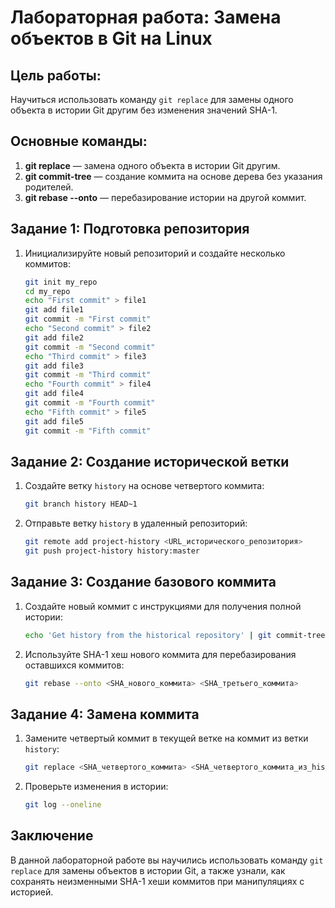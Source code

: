 
# Лабораторная работа: Замена объектов в Git на Linux

## Цель работы:
Научиться использовать команду `git replace` для замены одного объекта в истории Git другим без изменения значений SHA-1.

## Основные команды:
1. **git replace** — замена одного объекта в истории Git другим.
2. **git commit-tree** — создание коммита на основе дерева без указания родителей.
3. **git rebase --onto** — перебазирование истории на другой коммит.

## Задание 1: Подготовка репозитория
1. Инициализируйте новый репозиторий и создайте несколько коммитов:
    ```bash
    git init my_repo
    cd my_repo
    echo "First commit" > file1
    git add file1
    git commit -m "First commit"
    echo "Second commit" > file2
    git add file2
    git commit -m "Second commit"
    echo "Third commit" > file3
    git add file3
    git commit -m "Third commit"
    echo "Fourth commit" > file4
    git add file4
    git commit -m "Fourth commit"
    echo "Fifth commit" > file5
    git add file5
    git commit -m "Fifth commit"
    ```

## Задание 2: Создание исторической ветки
1. Создайте ветку `history` на основе четвертого коммита:
    ```bash
    git branch history HEAD~1
    ```

2. Отправьте ветку `history` в удаленный репозиторий:
    ```bash
    git remote add project-history <URL_исторического_репозитория>
    git push project-history history:master
    ```

## Задание 3: Создание базового коммита
1. Создайте новый коммит с инструкциями для получения полной истории:
    ```bash
    echo 'Get history from the historical repository' | git commit-tree HEAD~2^{tree}
    ```

2. Используйте SHA-1 хеш нового коммита для перебазирования оставшихся коммитов:
    ```bash
    git rebase --onto <SHA_нового_коммита> <SHA_третьего_коммита>
    ```

## Задание 4: Замена коммита
1. Замените четвертый коммит в текущей ветке на коммит из ветки `history`:
    ```bash
    git replace <SHA_четвертого_коммита> <SHA_четвертого_коммита_из_history>
    ```

2. Проверьте изменения в истории:
    ```bash
    git log --oneline
    ```

## Заключение
В данной лабораторной работе вы научились использовать команду `git replace` для замены объектов в истории Git, а также узнали, как сохранять неизменными SHA-1 хеши коммитов при манипуляциях с историей.
